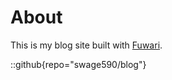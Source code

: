 # About
This is my blog site built with [Fuwari](https://github.com/saicaca/fuwari).

::github{repo="swage590/blog"}
